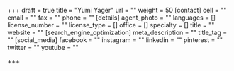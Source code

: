 +++
draft = true
title = "Yumi Yager"
url = ""
weight = 50
[contact]
cell = ""
email = ""
fax = ""
phone = ""
[details]
agent_photo = ""
languages = []
license_number = ""
license_type = []
office = []
specialty = []
title = ""
website = ""
[search_engine_optimization]
meta_description = ""
title_tag = ""
[social_media]
facebook = ""
instagram = ""
linkedin = ""
pinterest = ""
twitter = ""
youtube = ""

+++
